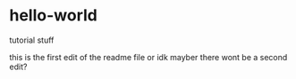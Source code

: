 # hello-world
tutorial stuff

this is the first edit of the readme file or idk mayber there wont be a second edit?
